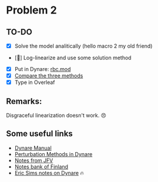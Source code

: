 # Problem 2

## TO-DO

- [X] Solve the model analitically (hello macro 2 my old friend)
- [:dragon_face:] Log-linearize and use some solution method
- [X] Put in Dynare: [rbc.mod](https://github.com/AdvancedTopicsInMacroI/problem-set-3-aisha-antonia/blob/master/Q2/rbc.mod)
- [X] [Compare the three methods](https://github.com/AdvancedTopicsInMacroI/problem-set-3-aisha-antonia/blob/master/Q2/Q2.m)
- [X] Type in Overleaf

## Remarks: 

Disgraceful linearization doesn't work. :angry:

## Some useful links

- [Dynare Manual](https://www.dynare.org/manual/running-dynare.html)
- [Perturbation Methods in Dynare](http://randall-romero.com/wp-content/uploads/Notes/Dynare_perturbation.pdf)
- [Notes from JFV](https://www.sas.upenn.edu/~jesusfv/LectureNotes_3_solving.pdf)
- [Notes bank of Finland](https://nebula.wsimg.com/6a881109c3be8f534619ab55fd07b92d?AccessKeyId=96BC794BB32609A74E08&disposition=0&alloworigin=1)
- [Eric Sims notes on Dynare](https://www3.nd.edu/~esims1/dynare_examples.pdf) :fire:
